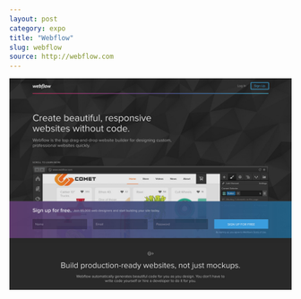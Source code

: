 ```yaml
---
layout: post
category: expo
title: "Webflow"
slug: webflow
source: http://webflow.com
---
```


<img src="/screenshots/webflow.jpg">
